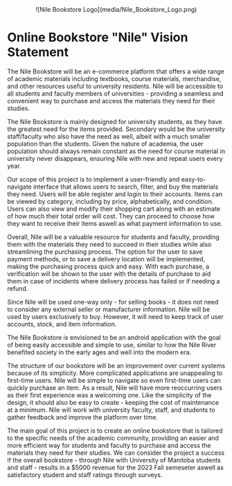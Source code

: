 <div align="center">
![Nile Bookstore Logo](media/Nile_Bookstore_Logo.png)
</div>

# Online Bookstore "Nile" Vision Statement

The Nile Bookstore will be an e-commerce platform that offers a wide range of academic materials including textbooks, course materials, merchandise, and other resources useful to university residents. Nile will be accessible to all students and faculty members of universities - providing a seamless and convenient way to purchase and access the materials they need for their studies. 

The Nile Bookstore is mainly designed for university students, as they have the greatest need for the items provided. Secondary would be the university staff/faculty who also have the need as well, albeit with a much smaller population than the students. Given the nature of academia, the user population should always remain constant as the need for course material in university never disappears, ensuring Nile with new and repeat users every year. 

Our scope of this project is to implement a user-friendly and easy-to-navigate interface that allows users to search, filter, and buy the materials they need. Users will be able register and login to their accounts. Items can be viewed by category, including by price, alphabetically, and condition. Users can also view and modify their shopping cart along with an estimate of how much their total order will cost. They can proceed to choose how they want to receive their items aswell as what payment information to use.

Overall, Nile will be a valuable resource for students and faculty, providing them with the materials they need to succeed in their studies while also streamlining the purchasing process. The option for the user to save payment methods, or to save a delivery location will be implemented, making the purchasing process quick and easy. With each purchase, a verification will be shown to the user with the details of purchase to aid them in case of incidents where delivery process has failed or if needing a refund.  

Since Nile will be used one-way only - for selling books - it does not need to consider any external seller or manufacturer information. Nile will be used by users exclusively to buy. However, it will need to keep track of user accounts, stock, and item information.

The Nile Bookstore is envisioned to be an android application with the goal of being easily accessible and simple to use, similar to how the Nile River benefited society in the early ages and well into the modern era.  

The structure of our bookstore will be an improvement over current systems because of its simplicity. More complicated applications are unappealing to first-time users. Nile will be simple to navigate so even first-time users can quickly purchase an item. As a result, Nile will have more reoccurring users as their first experience was a welcoming one. Like the simplicity of the design, it should also be easy to create - keeping the cost of maintenance at a minimum. Nile will work with university faculty, staff, and students to gather feedback and improve the platform over time. 

The main goal of this project is to create an online bookstore that is tailored to the specific needs of the academic community, providing an easier and more efficient way for students and faculty to purchase and access the materials they need for their studies. We can consider the project a success if the overall bookstore - through Nile with University of Manitoba students and staff - results in a $5000 revenue for the 2023 Fall semeseter aswell as satisfactory student and staff ratings through surveys. 
